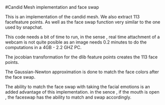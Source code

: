#Candid Mesh implementation and face swap

This is an implementation of the candid mesh. We also extract 113 facefeature points. 
As well as the face swap function very similar to the one used by snapchat. 

This code needs a bit of time to run, in the sense , real time attachment of a webcam is not quite 
posible as an image needs 0.2 minutes to do the computations in a 4GB - 2.2 GHZ PC. 

The jocobian transformation for the dlib feature points creates the 113 face points. 

The Gaussian-Newton approximation is done to match the face colors after the face swap.

The ability to match the face swap with taking the facial emotions is an added advantage of this 
implementation. in the sence , if the mouth is open , the faceswap has the ability to match and
swap accordingly. 

